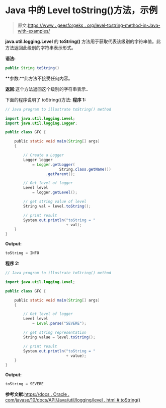 # Java 中的 Level toString()方法，示例

> 原文:[https://www . geesforgeks . org/level-tostring-method-in-Java-with-examples/](https://www.geeksforgeeks.org/level-tostring-method-in-java-with-examples/)

**java.util.logging.Level** 的 **toString()** 方法用于获取代表该级别的字符串值。此方法返回此级别的字符串表示形式。

**语法:**

```java
public String toString()

```

**参数:**此方法不接受任何内容。

**返回**:这个方法返回这个级别的字符串表示..

下面的程序说明了 toString()方法:
**程序 1:**

```java
// Java program to illustrate toString() method

import java.util.logging.Level;
import java.util.logging.Logger;

public class GFG {

    public static void main(String[] args)
    {

        // Create a Logger
        Logger logger
            = Logger.getLogger(
                        String.class.getName())
                  .getParent();

        // Get level of logger
        Level level
            = logger.getLevel();

        // get string value of level
        String val = level.toString();

        // print result
        System.out.println("toString = "
                           + val);
    }
}
```

**Output:**

```java
toString = INFO

```

**程序 2:**

```java
// Java program to illustrate toString() method

import java.util.logging.Level;

public class GFG {

    public static void main(String[] args)
    {

        // Get level of logger
        Level level
            = Level.parse("SEVERE");

        // get string representation
        String value = level.toString();

        // print result
        System.out.println("toString = "
                           + value);
    }
}
```

**Output:**

```java
toString = SEVERE

```

**参考文献:**[https://docs . Oracle . com/javase/10/docs/API/Java/util/logging/level . html # toString()](https://docs.oracle.com/javase/10/docs/api/java/util/logging/Level.html#toString())